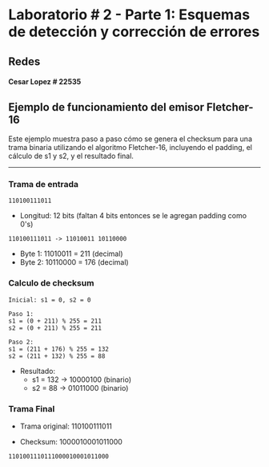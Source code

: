 # Laboratorio # 2 - Parte 1: Esquemas de detección y corrección de errores

## Redes

#### Cesar Lopez # 22535

## Ejemplo de funcionamiento del emisor Fletcher-16

Este ejemplo muestra paso a paso cómo se genera el checksum para una trama binaria utilizando el algoritmo Fletcher-16, incluyendo el padding, el cálculo de s1 y s2, y el resultado final.

---

### Trama de entrada

```
110100111011
```

- Longitud: 12 bits (faltan 4 bits entonces se le agregan padding como 0's)

```
110100111011 -> 11010011 10110000
```

- Byte 1: 11010011 = 211 (decimal)
- Byte 2: 10110000 = 176 (decimal)

### Calculo de checksum

```plaiantext
Inicial: s1 = 0, s2 = 0

Paso 1:
s1 = (0 + 211) % 255 = 211
s2 = (0 + 211) % 255 = 211

Paso 2:
s1 = (211 + 176) % 255 = 132
s2 = (211 + 132) % 255 = 88

```

- Resultado:
  - s1 = 132 -> 10000100 (binario)
  - s2 = 88 -> 01011000 (binario)

### Trama Final

- Trama original: 110100111011

- Checksum: 1000010001011000

```
1101001110111000010001011000
```
